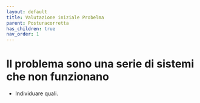 ```yaml
---
layout: default
title: Valutazione iniziale Probelma
parent: Posturacorretta
has_children: true
nav_order: 1
---
```



# Il problema sono una serie di sistemi che non funzionano


- Individuare quali.